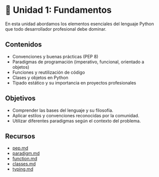 # 📘 Unidad 1: Fundamentos

En esta unidad abordamos los elementos esenciales del lenguaje Python que todo desarrollador profesional debe dominar.

## Contenidos

- Convenciones y buenas prácticas (PEP 8)
- Paradigmas de programación (imperativo, funcional, orientado a objetos)
- Funciones y reutilización de código
- Clases y objetos en Python
- Tipado estático y su importancia en proyectos profesionales

## Objetivos

- Comprender las bases del lenguaje y su filosofía.
- Aplicar estilos y convenciones reconocidas por la comunidad.
- Utilizar diferentes paradigmas según el contexto del problema.

## Recursos

- [pep.md](../programming/pep.md)
- [paradigm.md](../programming/paradigm.md)
- [function.md](../programming/function.md)
- [classes.md](../programming/classes.md)
- [typing.md](../ecosystem/typing.md)
